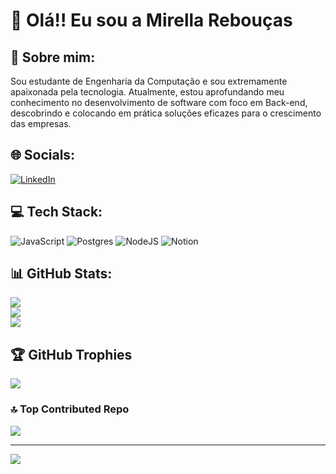 # 👋 Olá!! Eu sou a Mirella Rebouças

## 💫 Sobre mim:
Sou estudante de Engenharia da Computação e sou extremamente apaixonada pela tecnologia. Atualmente, estou aprofundando meu conhecimento no desenvolvimento de software com foco em Back-end, descobrindo e colocando em prática soluções eficazes para o crescimento das empresas.


## 🌐 Socials:
[![LinkedIn](https://img.shields.io/badge/LinkedIn-%230077B5.svg?logo=linkedin&logoColor=white)](https://linkedin.com/in/https://www.linkedin.com/in/mirella-de-oliveira-rebou%C3%A7as-867795227/) 

## 💻 Tech Stack:
![JavaScript](https://img.shields.io/badge/javascript-%23323330.svg?style=for-the-badge&logo=javascript&logoColor=%23F7DF1E) ![Postgres](https://img.shields.io/badge/postgres-%23316192.svg?style=for-the-badge&logo=postgresql&logoColor=white) ![NodeJS](https://img.shields.io/badge/node.js-6DA55F?style=for-the-badge&logo=node.js&logoColor=white) ![Notion](https://img.shields.io/badge/Notion-%23000000.svg?style=for-the-badge&logo=notion&logoColor=white)
## 📊 GitHub Stats:
![](https://github-readme-stats.vercel.app/api?username=mirellaor&theme=radical&hide_border=false&include_all_commits=false&count_private=false)<br/>
![](https://github-readme-streak-stats.herokuapp.com/?user=mirellaor&theme=radical&hide_border=false)<br/>
![](https://github-readme-stats.vercel.app/api/top-langs/?username=mirellaor&theme=radical&hide_border=false&include_all_commits=false&count_private=false&layout=compact)

## 🏆 GitHub Trophies
![](https://github-profile-trophy.vercel.app/?username=mirellaor&theme=radical&no-frame=false&no-bg=true&margin-w=4)

### 🔝 Top Contributed Repo
![](https://github-contributor-stats.vercel.app/api?username=mirellaor&limit=5&theme=radical&combine_all_yearly_contributions=true)

---
[![](https://visitcount.itsvg.in/api?id=mirellaor&icon=0&color=0)](https://visitcount.itsvg.in)

<!-- Proudly created with GPRM ( https://gprm.itsvg.in ) -->
